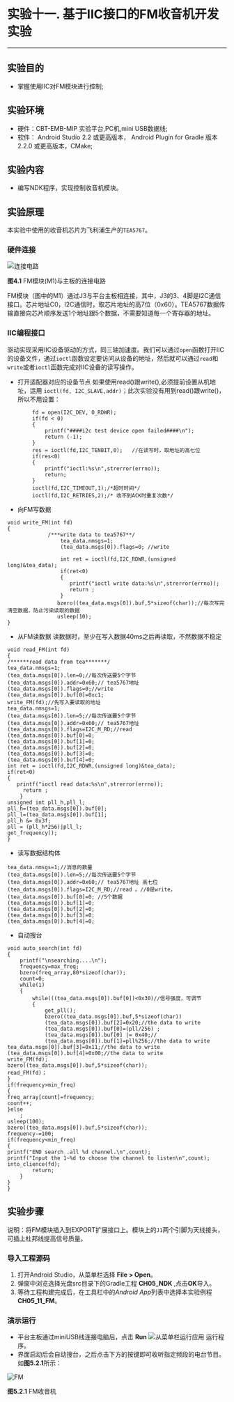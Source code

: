 # 实验十一. 基于IIC接口的FM收音机开发实验

----------
##  实验目的
- 掌握使用IIC对FM模块进行控制;

##  实验环境
* 硬件：CBT-EMB-MIP 实验平台,PC机,mini USB数据线;
* 软件： Android Studio 2.2 或更高版本， Android Plugin for Gradle 版本 2.2.0 或更高版本，CMake;

##  实验内容
- 编写NDK程序，实现控制收音机模块。


##  实验原理

本实验中使用的收音机芯片为飞利浦生产的`TEA5767`。

### 硬件连接

![连接电路](chapter5/experiment11/tea5767.png)

**图4.1** FM模块(M1)与主板的连接电路

FM模块（图中的M1）通过J3与平台主板相连接，其中，J3的3、4脚是I2C通信接口。芯片地址C0，I2C通信时，取芯片地址的高7位（0x60）。TEA5767数据传输直接向芯片顺序发送1个地址跟5个数据，不需要知道每一个寄存器的地址。

### IIC编程接口

驱动实现采用IIC设备驱动的方式，同三轴加速度。我们可以通过`open`函数打开IIC的设备文件，通过`ioctl`函数设定要访问从设备的地址，然后就可以通过`read`和`write`或者`ioctl`函数完成对IIC设备的读写操作。

- 打开适配器对应的设备节点
如果使用read()跟write(),必须提前设置从机地址，运用
`ioctl(fd, I2C_SLAVE,addr)`；此次实验没有用到read()跟write()，所以不用设置：
```
        fd = open(I2C_DEV, O_RDWR);
        if(fd < 0)
        {
            printf("####i2c test device open failed####\n");
            return (-1);
        }   
        res = ioctl(fd,I2C_TENBIT,0);   //在读写时，取地址的高七位
        if(res<0)
        {
            printf("ioctl:%s\n",strerror(errno));
            return;
        }
        ioctl(fd,I2C_TIMEOUT,1);/*超时时间*/
        ioctl(fd,I2C_RETRIES,2);/* 收不到ACK时重复次数*/
```
- 向FM写数据
```
void write_FM(int fd)
{
             /***write data to tea5767**/
                 tea_data.nmsgs=1;
                 (tea_data.msgs[0]).flags=0; //write

                 int ret = ioctl(fd,I2C_RDWR,(unsigned long)&tea_data);
                 if(ret<0)
                 {
                    printf("ioctl write data:%s\n",strerror(errno));
                    return ;
                 }
                bzero((tea_data.msgs[0]).buf,5*sizeof(char));//每次写完清空数据，防止污染读取的数据
                usleep(10);
}
```
- 从FM读数据
读数据时，至少在写入数据40ms之后再读取，不然数据不稳定 
```
void read_FM(int fd)
{
/******read data from tea*******/
tea_data.nmsgs=1;
(tea_data.msgs[0]).len=0;//每次传送要5个字节
(tea_data.msgs[0]).addr=0x60;// tea5767地址
(tea_data.msgs[0]).flags=0;//write
(tea_data.msgs[0]).buf[0]=0xc1; 
write_FM(fd);//先写入要读取的地址
tea_data.nmsgs=1;
(tea_data.msgs[0]).len=5;//每次传送要5个字节
(tea_data.msgs[0]).addr=0x60;// tea5767地址
(tea_data.msgs[0]).flags=I2C_M_RD;//read
(tea_data.msgs[0]).buf[0]=0; 
(tea_data.msgs[0]).buf[1]=0; 
(tea_data.msgs[0]).buf[2]=0; 
(tea_data.msgs[0]).buf[3]=0; 
(tea_data.msgs[0]).buf[4]=0; 
int ret = ioctl(fd,I2C_RDWR,(unsigned long)&tea_data);
if(ret<0)
{
   printf("ioctl read data:%s\n",strerror(errno));
     return ;
    }
unsigned int pll_h,pll_l;
pll_h=(tea_data.msgs[0]).buf[0];
pll_l=(tea_data.msgs[0]).buf[1];
pll_h &= 0x3f;
pll = (pll_h*256)|pll_l;
get_frequency();
} 
```
- 读写数据结构体
```
tea_data.nmsgs=1;//消息的数量
(tea_data.msgs[0]).len=5;//每次传送要5个字节
(tea_data.msgs[0]).addr=0x60;// tea5767地址 高七位
(tea_data.msgs[0]).flags=I2C_M_RD;//read 。//0是write，
(tea_data.msgs[0]).buf[0]=0; //5个数据
(tea_data.msgs[0]).buf[1]=0; 
(tea_data.msgs[0]).buf[2]=0; 
(tea_data.msgs[0]).buf[3]=0;
(tea_data.msgs[0]).buf[4]=0;
```
- 自动搜台
```
void auto_search(int fd)
{
    printf("\nsearching....\n");
    frequency=max_freq;
    bzero(freq_array,80*sizeof(char));
    count=0;
    while(1)
    {
        while(((tea_data.msgs[0]).buf[0])<0x30)//信号强度，可调节
        {
            get_pll();
            bzero((tea_data.msgs[0]).buf,5*sizeof(char))
            (tea_data.msgs[0]).buf[2]=0x20;//the data to write
            (tea_data.msgs[0]).buf[0]=(pll/256) ;
            (tea_data.msgs[0]).buf[0] |= 0x40;// 
            (tea_data.msgs[0]).buf[1]=pll%256;//the data to write   
tea_data.msgs[0]).buf[3]=0x11;//the data to write       
(tea_data.msgs[0]).buf[4]=0x00;//the data to write
write_FM(fd);
bzero((tea_data.msgs[0]).buf,5*sizeof(char));
read_FM(fd)；
}
if(frequency>min_freq)
{       
freq_array[count]=frequency;    
count++;
}else
    ;
usleep(100);
bzero((tea_data.msgs[0]).buf,5*sizeof(char));
frequency-=100; 
if(frequency<min_freq)
{
printf("END search .all %d channel.\n",count);
printf("Input the 1~%d to choose the channel to listen\n",count);
into_clience(fd);
        return;
    }
}
}
```

## 实验步骤

说明：将FM模块插入到EXPORT扩展接口上。模块上的`J1`两个引脚为天线接头，可插上杜邦线提高信号质量。

### 导入工程源码

1.  打开Android Studio，从菜单栏选择 **File \> Open**。
2.  弹窗中浏览选择光盘src目录下的Gradle工程 **CH05_NDK** ,点击**OK**导入。
3.  等待工程构建完成后，在工具栏中的*Android App*列表中选择本实验例程**CH05_11_FM**。

### 演示运行

- 平台主板通过miniUSB线连接电脑后，点击 **Run**
![从菜单栏运行应用](https://developer.android.com/studio/images/buttons/toolbar-run.png)
运行程序。
- 界面启动后会自动搜台，之后点击下方的按键即可收听指定频段的电台节目。如**图5.2.1**所示：

![FM](chapter5/experiment11/ch05_11_ui.png)

**图5.2.1** FM收音机
